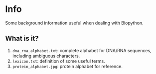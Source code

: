 # Info
Some background information useful when dealing with Biopython.

## What is it?
1. `dna_rna_alphabet.txt`: complete alphabet for DNA/RNA sequences,
    including ambiguous characters.
1. `lexicon.txt`: definition of some useful terms.
1. `protein_alphabet.jpg`: protein alphabet for reference.
